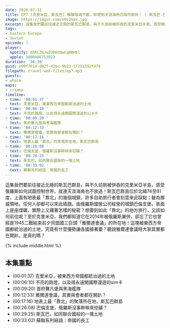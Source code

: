```yaml
---
date: 2020-07-31
title: EP7 [克里米亞、斯瓦巴] 蘇聯陰魂不散，即便到天涯海角仍與你相伴！ | 斯瓦巴-巴倫支堡、克里米亞 ft. 鯨魚
image: https://imgur.com/n6v2mav.jpg
excerpt: 這集我們要前往接近北極的斯瓦巴群島，與不久前剛被併吞的克里米亞半島，感受俄羅斯如何試圖控制世界，就連天涯海角也不放過！
tags:
- Eastern Europe
- Soviet
episode: 7
player:
  spotify: 6hRC3qJw2UD6hQwCqBBHbl
  apple: 1000486753923
duration: '36:39'
guid: e99f7614-d82f-42bc-9b23-1f251592f479
filepath: travel-wok-files/ep7.mp3
guests:
- whale
maps:
- crimea
timeline:
- time: '00:01:37 '
  text: 克里米亞，被東西方帝國都統治過的土地
- time: '00:06:10 '
  text: 不亮的路燈，以及得永遠開國際漫遊的sim卡
- time: '00:09:20 '
  text: 首府賽凡堡與黑海艦隊
- time: '00:12:33 '
  text: 雅爾達會議，其實與會者都在開趴？
- time: '00:17:16 '
  text: 地表上最「靠北」的聚落所在地，斯瓦巴群島
- time: '00:26:08 '
  text: 巴倫支堡，俄羅斯沒事幹嘛來挖礦？
- time: '00:29:25 '
  text: 斯瓦巴，如同聯合國般的一塊土地
- time: '00:33:02 '
  text: 蘇聯系列結語：帝國的長工
---
```


這集我們要前往接近北極的斯瓦巴群島，與不久前剛被併吞的克里米亞半島，感受俄羅斯如何試圖控制世界，就連天涯海角也不放過！斯瓦巴群島位於北緯74至81度，上面有地表最「靠北」的幾個城鎮，許多自助旅行者會刻意來此踩點；雖為挪威領地，任何人卻都可以來此插旗。由俄羅斯國營公司經營的城鎮巴倫支堡，表面上是座煤礦，實際上又藏著怎樣的秘密？想要到如此「靠北」的地方旅行，又該如何前往呢？至於克里米亞，我們都知道它在2014年被俄羅斯兼併，卻忘了它也曾經是1945二戰結束前夕同盟國三巨頭「雅爾達會議」的所在地！這塊被東西方帝國都統治過的土地，究竟有什麼優勢讓各國搶著要？聽說雅爾達會議時大家其實都在開趴，是真的嗎？

{% include middle.html %}

## 本集重點

* (00:01:37) 克里米亞，被東西方帝國都統治過的土地
* (00:06:10) 不亮的路燈，以及得永遠開國際漫遊的sim卡
* (00:09:20) 首府賽凡堡與黑海艦隊
* (00:12:33) 雅爾達會議，其實與會者都在開趴？
* (00:17:16) 地表上最「靠北」的聚落所在地，斯瓦巴群島
* (00:26:08) 巴倫支堡，俄羅斯沒事幹嘛來挖礦？
* (00:29:25) 斯瓦巴，如同聯合國般的一塊土地
* (00:33:02) 蘇聯系列結語：帝國的長工
